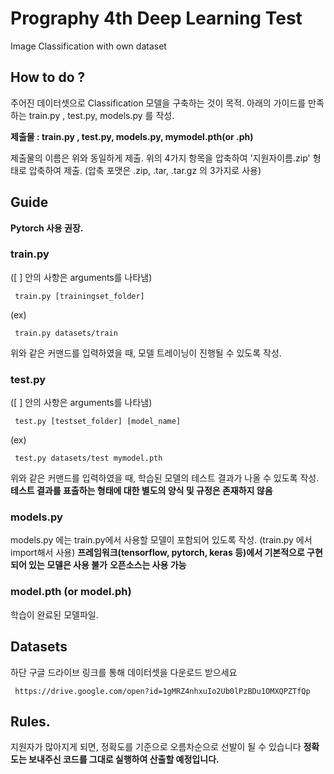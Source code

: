 
# Prography 4th Deep Learning Test
Image Classification with own dataset


## How to do ?
주어진 데이터셋으로  Classification 모델을 구축하는 것이 목적.
아래의 가이드를 만족하는 train.py , test.py, models.py 를 작성.

**제출물 : train.py , test.py, models.py, mymodel.pth(or .ph)**

제출물의 이름은 위와 동일하게 제출.
위의 4가지 항목을 압축하여 '지원자이름.zip' 형태로 압축하여 제출. 
(압축 포맷은 .zip, .tar, .tar.gz 의 3가지로 사용)


## Guide
**Pytorch 사용 권장.**


### train.py
([ ] 안의 사항은 arguments를 나타냄)
<pre><code> train.py [trainingset_folder] </code></pre>  
(ex)  
<pre><code> train.py datasets/train </code></pre>
위와 같은 커맨드를 입력하였을 때, 모델 트레이닝이 진행될 수 있도록 작성.


### test.py
([ ] 안의 사항은 arguments를 나타냄)
<pre><code> test.py [testset_folder] [model_name] </code></pre>
(ex)  
<pre><code> test.py datasets/test mymodel.pth </code></pre>
위와 같은 커맨드를 입력하였을 때, 학습된 모델의 테스트 결과가 나올 수 있도록 작성.
**테스트 결과를 표출하는 형태에 대한 별도의 양식 및 규정은 존재하지 않음**


### models.py
models.py 에는 train.py에서 사용할 모델이 포함되어 있도록 작성. (train.py 에서 import해서 사용)
**프레임워크(tensorflow, pytorch, keras 등)에서 기본적으로 구현되어 있는 모델은 사용 불가**
**오픈소스는 사용 가능**


### model.pth (or model.ph)
학습이 완료된 모델파일.


## Datasets
하단 구글 드라이브 링크를 통해 데이터셋을 다운로드 받으세요
<pre><code> https://drive.google.com/open?id=1gMRZ4nhxuIo2Ub0lPzBDu1OMXQPZTfQp </code></pre>


## Rules.
지원자가 많아지게 되면, 정확도를 기준으로 오름차순으로 선발이 될 수 있습니다 
**정확도는 보내주신 코드를 그대로 실행하여 산출할 예정입니다.**
